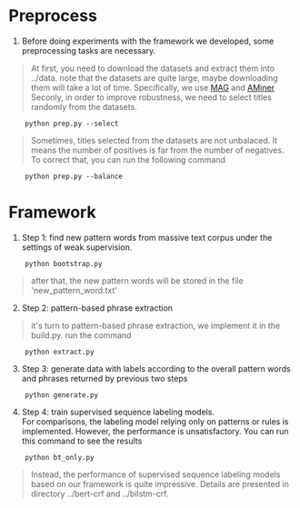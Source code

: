 # Preprocess
1. Before doing experiments with the framework we developed, some preprocessing tasks are necessary.  
> At first, you need to download the datasets and extract them into ../data. note that the datasets 
are quite large, maybe downloading them will take a lot of time. Specifically, we use [MAG](https://academicgraphv2.blob.core.windows.net/oag/mag/paper/mag_papers_0.zip) and [AMiner](https://lfs.aminer.cn/lab-datasets/citation/dblp.v10.zip)
> Seconly, in order to improve robustness, we need to select titles randomly from the datasets.
```
    python prep.py --select
```
> Sometimes, titles selected from the datasets are not unbalaced. It means the number of positives is far from the number of negatives. To correct that, you can run the following command
```
    python prep.py --balance
```

# Framework
1. Step 1: find new pattern words from massive text corpus under the settings of weak supervision.  
```
    python bootstrap.py
```
> after that, the new pattern words will be stored in the file 'new_pattern_word.txt'
2. Step 2: pattern-based phrase extraction  
> it's turn to pattern-based phrase extraction, we implement it in the build.py. run the command
```
    python extract.py
```
3. Step 3: generate data with labels according to the overall pattern words and phrases returned 
by previous two steps  
```
    python generate.py
```

4. Step 4: train supervised sequence labeling models.  
For comparisons, the labeling model relying only on patterns or rules is implemented. However, the performance is unsatisfactory. You can run this command to see the results
```
    python bt_only.py
```
> Instead, the performance of supervised sequence labeling models based on our framework is quite impressive. Details are presented in directory ../bert-crf and ../bilstm-crf.